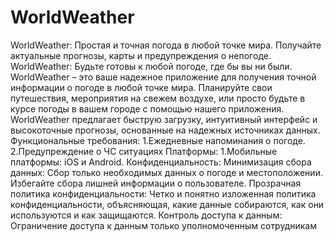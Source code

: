# WorldWeather
WorldWeather: Простая и точная погода в любой точке мира. Получайте актуальные прогнозы, карты и предупреждения о непогоде.
WorldWeather: Будьте готовы к любой погоде, где бы вы ни были. WorldWeather – это ваше надежное приложение для получения точной информации о погоде в любой точке мира. 
Планируйте свои путешествия, мероприятия на свежем воздухе, или просто будьте в курсе погоды в вашем городе с помощью нашего приложения. 
WorldWeather предлагает быструю загрузку, интуитивный интерфейс и высокоточные прогнозы, основанные на надежных источниках данных.
Функциональные требования:
      1.Ежедневные напоминания о погоде.
      2.Предупреждение о ЧС ситуациях
Платформы:
      1.Мобильные платформы: iOS и Android.
Конфиденциальность:
      Минимизация сбора данных: Сбор только необходимых данных о погоде и местоположении. Избегайте сбора лишней информации о пользователе.
Прозрачная политика конфиденциальности: Четко и понятно изложенная политика конфиденциальности, объясняющая, какие данные собираются, как они используются и как защищаются.
     Контроль доступа к данным: Ограничение доступа к данным только уполномоченным сотрудникам
